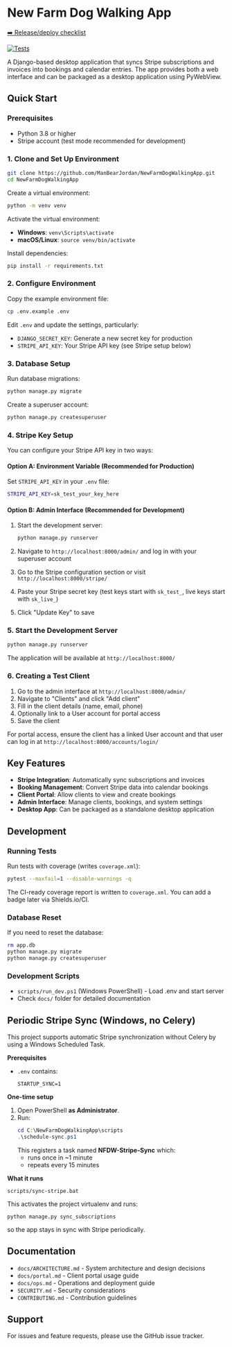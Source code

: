 # New Farm Dog Walking App

[➡️ Release/deploy checklist](docs/release.md)

[![Tests](https://github.com/ManBearJordan/NewFarmDogWalkingApp/actions/workflows/tests.yml/badge.svg)](https://github.com/ManBearJordan/NewFarmDogWalkingApp/actions/workflows/tests.yml)

A Django-based desktop application that syncs Stripe subscriptions and invoices into bookings and calendar entries. The app provides both a web interface and can be packaged as a desktop application using PyWebView.

## Quick Start

### Prerequisites
- Python 3.8 or higher
- Stripe account (test mode recommended for development)

### 1. Clone and Set Up Environment

```bash
git clone https://github.com/ManBearJordan/NewFarmDogWalkingApp.git
cd NewFarmDogWalkingApp
```

Create a virtual environment:
```bash
python -m venv venv
```

Activate the virtual environment:
- **Windows**: `venv\Scripts\activate`
- **macOS/Linux**: `source venv/bin/activate`

Install dependencies:
```bash
pip install -r requirements.txt
```

### 2. Configure Environment

Copy the example environment file:
```bash
cp .env.example .env
```

Edit `.env` and update the settings, particularly:
- `DJANGO_SECRET_KEY`: Generate a new secret key for production
- `STRIPE_API_KEY`: Your Stripe API key (see Stripe setup below)

### 3. Database Setup

Run database migrations:
```bash
python manage.py migrate
```

Create a superuser account:
```bash
python manage.py createsuperuser
```

### 4. Stripe Key Setup

You can configure your Stripe API key in two ways:

#### Option A: Environment Variable (Recommended for Production)
Set `STRIPE_API_KEY` in your `.env` file:
```bash
STRIPE_API_KEY=sk_test_your_key_here
```

#### Option B: Admin Interface (Recommended for Development)
1. Start the development server:
   ```bash
   python manage.py runserver
   ```

2. Navigate to `http://localhost:8000/admin/` and log in with your superuser account

3. Go to the Stripe configuration section or visit `http://localhost:8000/stripe/`

4. Paste your Stripe secret key (test keys start with `sk_test_`, live keys start with `sk_live_`)

5. Click "Update Key" to save

### 5. Start the Development Server

```bash
python manage.py runserver
```

The application will be available at `http://localhost:8000/`

### 6. Creating a Test Client

1. Go to the admin interface at `http://localhost:8000/admin/`
2. Navigate to "Clients" and click "Add client"
3. Fill in the client details (name, email, phone)
4. Optionally link to a User account for portal access
5. Save the client

For portal access, ensure the client has a linked User account and that user can log in at `http://localhost:8000/accounts/login/`

## Key Features

- **Stripe Integration**: Automatically sync subscriptions and invoices
- **Booking Management**: Convert Stripe data into calendar bookings
- **Client Portal**: Allow clients to view and create bookings
- **Admin Interface**: Manage clients, bookings, and system settings
- **Desktop App**: Can be packaged as a standalone desktop application

## Development

### Running Tests
Run tests with coverage (writes `coverage.xml`):

```bash
pytest --maxfail=1 --disable-warnings -q
```

The CI-ready coverage report is written to `coverage.xml`. You can add a badge later via Shields.io/CI.

### Database Reset
If you need to reset the database:
```bash
rm app.db
python manage.py migrate
python manage.py createsuperuser
```

### Development Scripts
- `scripts/run_dev.ps1` (Windows PowerShell) - Load .env and start server
- Check `docs/` folder for detailed documentation

## Periodic Stripe Sync (Windows, no Celery)

This project supports automatic Stripe synchronization without Celery by using a Windows Scheduled Task.

**Prerequisites**
- `.env` contains:
  ```
  STARTUP_SYNC=1
  ```

**One-time setup**
1. Open PowerShell **as Administrator**.
2. Run:
   ```powershell
   cd C:\NewFarmDogWalkingApp\scripts
   .\schedule-sync.ps1
   ```
   This registers a task named **NFDW-Stripe-Sync** which:
   - runs once in ~1 minute
   - repeats every 15 minutes

**What it runs**
```
scripts/sync-stripe.bat
```
This activates the project virtualenv and runs:
```
python manage.py sync_subscriptions
```
so the app stays in sync with Stripe periodically.

## Documentation

- `docs/ARCHITECTURE.md` - System architecture and design decisions
- `docs/portal.md` - Client portal usage guide
- `docs/ops.md` - Operations and deployment guide
- `SECURITY.md` - Security considerations
- `CONTRIBUTING.md` - Contribution guidelines

## Support

For issues and feature requests, please use the GitHub issue tracker.